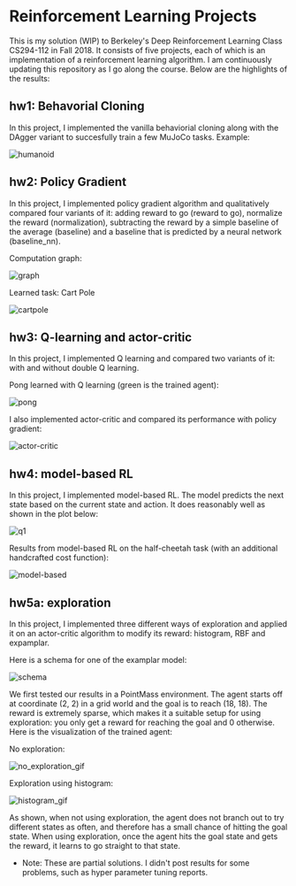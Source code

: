 # Reinforcement Learning Projects
This is my solution (WIP) to Berkeley's Deep Reinforcement Learning Class CS294-112 in Fall 2018. It consists of five projects, each of which is an implementation of a reinforcement learning algorithm. I am continuously updating this repository as I go along the course. Below are the highlights of the results:

## hw1: Behavorial Cloning
In this project, I implemented the vanilla behaviorial cloning along with the DAgger variant to succesfully train a few MuJoCo tasks. Example:

![humanoid](hw1/img/humanoid_dagger.gif)

## hw2: Policy Gradient
In this project, I implemented policy gradient algorithm and qualitatively compared four variants of it: adding reward to go (reward to go), normalize the reward (normalization), subtracting the reward by a simple baseline of the average (baseline) and a baseline that is predicted by a neural network (baseline_nn). 

Computation graph:

![graph](hw2/img/graph.png)

Learned task: Cart Pole

![cartpole](hw2/img/learned.gif)

## hw3: Q-learning and actor-critic
In this project, I implemented Q learning and compared two variants of it: with and without double Q learning.

Pong learned with Q learning (green is the trained agent):

![pong](hw3/img/pong.gif)

I also implemented actor-critic and compared its performance with policy gradient:

![actor-critic](hw3/img/inverted_pendulum_10_10.png)

## hw4: model-based RL
In this project, I implemented model-based RL. The model predicts the next state based on the current state and action. It does reasonably well as shown in the plot below:

![q1](hw4/data/HalfCheetah_q1_12-12-2018_00-10-12/prediction_009.jpg)

Results from model-based RL on the half-cheetah task (with an additional handcrafted cost function):

![model-based](hw4/img/onpolicy_rollout.png)


## hw5a: exploration
In this project, I implemented three different ways of exploration and applied it on an actor-critic algorithm to modify its reward: histogram, RBF and expamplar.

Here is a schema for one of the examplar model:

![schema](hw5/exp/img/schema.png)

We first tested our results in a PointMass environment. The agent starts off at coordinate (2, 2) in a grid world and the goal is to reach (18, 18). The reward is extremely sparse, which makes it a suitable setup for using exploration: you only get a reward for reaching the goal and 0 otherwise. Here is the visualization of the trained agent:

No exploration:

![no_exploration_gif](hw5/exp/data/ac_PM_bc0_s8_PointMass-v0_14-12-2018_20-40-50/1/exploration.gif)

Exploration using histogram:

![histogram_gif](hw5/exp/data/ac_PM_hist_bc0.01_s8_PointMass-v0_14-12-2018_16-52-20/1/exploration.gif)

As shown, when not using exploration, the agent does not branch out to try different states as often, and therefore has a small chance of hitting the goal state. When using exploration, once the agent hits the goal state and gets the reward, it learns to go straight to that state.



* Note: These are partial solutions. I didn't post results for some problems, such as hyper parameter tuning reports.
